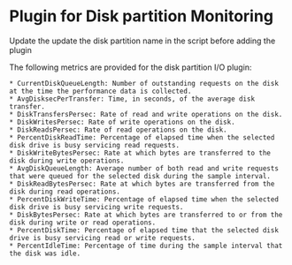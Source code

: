 Plugin for Disk partition  Monitoring
===========

Update the update the disk partition name in the script before adding the plugin 

The following metrics are provided for the disk partition I/O plugin:

    * CurrentDiskQueueLength: Number of outstanding requests on the disk at the time the performance data is collected.
    * AvgDisksecPerTransfer: Time, in seconds, of the average disk transfer.
    * DiskTransfersPersec: Rate of read and write operations on the disk.
    * DiskWritesPersec: Rate of write operations on the disk.
    * DiskReadsPersec: Rate of read operations on the disk.
    * PercentDiskReadTime: Percentage of elapsed time when the selected disk drive is busy servicing read requests.
    * DiskWriteBytesPersec: Rate at which bytes are transferred to the disk during write operations.
    * AvgDiskQueueLength: Average number of both read and write requests that were queued for the selected disk during the sample interval.
    * DiskReadBytesPersec: Rate at which bytes are transferred from the disk during read operations.
    * PercentDiskWriteTime: Percentage of elapsed time when the selected disk drive is busy servicing write requests.
    * DiskBytesPersec: Rate at which bytes are transferred to or from the disk during write or read operations.
    * PercentDiskTime: Percentage of elapsed time that the selected disk drive is busy servicing read or write requests.
    * PercentIdleTime: Percentage of time during the sample interval that the disk was idle.
